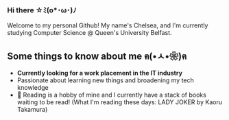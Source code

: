 ### Hi there ☆ﾐ(o*･ω･)ﾉ

Welcome to my personal Github! My name's Chelsea, and I'm currently studying Computer Science @ Queen's University Belfast.


## Some things to know about me	ฅ(•ㅅ•❀)ฅ
- **Currently looking for a work placement in the IT industry**
- Passionate about learning new things and broadening my tech knowledge
- 📖 Reading is a hobby of mine and I currently have a stack of books waiting to be read! (What I'm reading these days: LADY JOKER by Kaoru Takamura)



<!--
**chemardes/chemardes** is a ✨ _special_ ✨ repository because its `README.md` (this file) appears on your GitHub profile.

Here are some ideas to get you started:

- 🔭 I’m currently working on ...
- 🌱 I’m currently learning ...
- 👯 I’m looking to collaborate on ...
- 🤔 I’m looking for help with ...
- 💬 Ask me about ...
- 📫 How to reach me: ...
- 😄 Pronouns: ...
- ⚡ Fun fact: ...
-->
